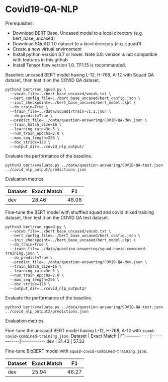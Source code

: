 # Covid19-QA-NLP

Prerequisites:

* Download BERT Base, Uncased model to a local directory (e.g. bert_base_uncased)
* Download SQuAD 1.0 dataset to a local directory (e.g. squad1)
* Create a new virtual envirnoment
* Install python version 3.7 or lower. Note 3.8: version is not compatible with features in this github 
* Install Tensor flow version 1.0. TF1.15 is recommanded.

Baseline: uncased BERT model having L-12, H-768, A-12 with Squad QA dataset, then test it on the COVID QA dataset.
```
python3 bert/run_squad.py \
  --vocab_file=../bert_base_uncased/vocab.txt \
  --bert_config_file=../bert_base_uncased/bert_config.json \
  --init_checkpoint=../bert_base_uncased/bert_model.ckpt \
  --do_train=True \
  --train_file=../data/squad1/train-v1.1.json \
  --do_predict=True \
  --predict_file=../data/question-answering/COVID-QA-dev.json \
  --train_batch_size=16 \
  --learning_rate=3e-5 \
  --num_train_epochs=2.0 \
  --max_seq_length=256 \
  --doc_stride=128 \
  --output_dir=../covid_nlp_output/
```

Evaluate the performance of the baseline.
```
python3 bert/evaluate.py ../data/question-answering/COVID-QA-test.json ../covid_nlp_output/predictions.json
```
Evaluation metrics.

Dataset | Exact Match | F1
------------|------------|------------
dev | 28.46 | 48.08

Fine-tune the BERT model with shuffled squad and covid mixed training dataset, then test it on the COVID QA test dataset.
```
python3 bert/run_squad.py \
  --vocab_file=../bert_base_uncased/vocab.txt \
  --bert_config_file=../bert_base_uncased/bert_config.json \
  --init_checkpoint=../bert_base_uncased/bert_model.ckpt \
  --do_train=True \
  --train_file=../data/question-answering/squad-covid-combined-training.json \
  --do_predict=True \
  --predict_file=../data/question-answering/COVID-QA-dev.json \
  --train_batch_size=16 \
  --learning_rate=3e-5 \
  --num_train_epochs=2.0 \
  --max_seq_length=256 \
  --doc_stride=128 \
  --output_dir=../covid_nlp_output2/
```

Evaluate the performance of the baseline.
```
python3 bert/evaluate.py ../data/question-answering/COVID-QA-test.json ../covid_nlp_output2/predictions.json
```
Evaluation metrics.

Fine-tune the uncased BERT model having L-12, H-768, A-12  with `squad-covid-combined-training.json`.
Dataset | Exact Match | F1
------------|------------|------------
dev | 31.43 | 57.33


Fine-tune BioBERT model with `squad-covid-combined-training.json`.

Dataset | Exact Match | F1
------------|------------|------------
dev | 25.94 | 46.27


